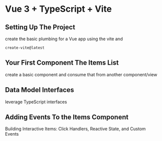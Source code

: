 # Vue 3 + TypeScript + Vite

## Setting Up The Project

create the basic plumbing for a Vue app using the vite and

```shell
create-vite@latest
```
## Your First Component The Items List

create a basic component and consume that from another component/view

## Data Model Interfaces

leverage TypeScript interfaces

## Adding Events To the Items Component

Building Interactive Items: Click Handlers, Reactive State, and Custom Events